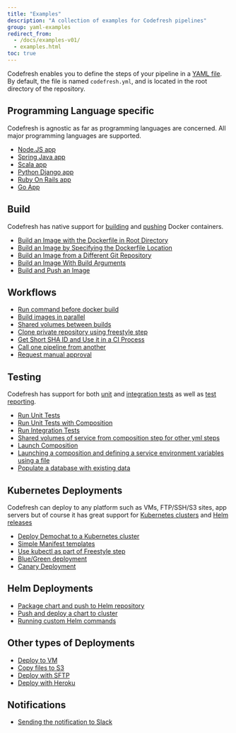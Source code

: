 ```yaml
---
title: "Examples"
description: "A collection of examples for Codefresh pipelines"
group: yaml-examples
redirect_from:
  - /docs/examples-v01/
  - examples.html
toc: true
---
```

Codefresh enables you to define the steps of your pipeline in a [YAML file]({{site.baseurl}}/docs/codefresh-yaml/what-is-the-codefresh-yaml/). By default, the file is named ```codefresh.yml```, and is located in the root directory of the repository.

## Programming Language specific

Codefresh is agnostic as far as programming languages are concerned. All major programming languages are supported.

- [Node.JS app]({{site.baseurl}}/docs/learn-by-example/nodejs/lets-chat/)
- [Spring Java app]({{site.baseurl}}/docs/learn-by-example/java/spring-boot-2/)
- [Scala app]({{site.baseurl}}/docs/learn-by-example/scala/scala-hello-world/)
- [Python Django app]({{site.baseurl}}/docs/learn-by-example/python/django/)
- [Ruby On Rails app]({{site.baseurl}}/docs/learn-by-example/ruby/)
- [Go App]({{site.baseurl}}/docs/learn-by-example/golang/golang-hello-world/)

## Build

Codefresh has native support for [building]({{site.baseurl}}/docs/codefresh-yaml/steps/build-1/) and [pushing]({{site.baseurl}}/docs/codefresh-yaml/steps/push-1/) Docker containers.

- [Build an Image with the Dockerfile in Root Directory]({{site.baseurl}}/docs/yaml-examples/examples/build-an-image-dockerfile-in-root-directory/)
- [Build an Image by Specifying the Dockerfile Location]({{site.baseurl}}/docs/yaml-examples/examples/build-an-image-specify-dockerfile-location)
- [Build an Image from a Different Git Repository]({{site.baseurl}}/docs/yaml-examples/examples/build-an-image-from-a-different-git-repository)
- [Build an Image With Build Arguments]({{site.baseurl}}/docs/yaml-examples/examples/build-an-image-with-build-arguments)
- [Build and Push an Image]({{site.baseurl}}/docs/yaml-examples/examples/build-and-push-an-image)

## Workflows

- [Run command before docker build]({{site.baseurl}}/docs/yaml-examples/examples/shared-volumes-between-builds)
- [Build images in parallel]({{site.baseurl}}/docs/yaml-examples/examples/shared-volumes-between-builds)
- [Shared volumes between builds]({{site.baseurl}}/docs/yaml-examples/examples/shared-volumes-between-builds)
- [Clone private repository using freestyle step]({{site.baseurl}}/docs/yaml-examples/examples/git-clone-private-repository-using-freestyle-step)
- [Get Short SHA ID and Use it in a CI Process]({{site.baseurl}}/docs/yaml-examples/examples/get-short-sha-id-and-use-it-in-a-ci-process)
- [Call one pipeline from another]({{site.baseurl}}/docs/yaml-examples/examples/get-short-sha-id-and-use-it-in-a-ci-process)
- [Request manual approval]({{site.baseurl}}/docs/yaml-examples/examples/get-short-sha-id-and-use-it-in-a-ci-process)

## Testing

Codefresh has support for both [unit]({{site.baseurl}}/docs/testing/unit-tests/) and [integration tests]({{site.baseurl}}/docs/testing/integration-tests/) as well as [test reporting]({{site.baseurl}}/docs/testing/test-reports/).

- [Run Unit Tests]({{site.baseurl}}/docs/yaml-examples/examples/run-unit-tests) 
- [Run Unit Tests with Composition]({{site.baseurl}}/docs/yaml-examples/examples/run-unit-tests-with-composition) 
- [Run Integration Tests]({{site.baseurl}}/docs/yaml-examples/examples/run-integration-tests) 
- [Shared volumes of service from composition step for other yml steps]({{site.baseurl}}/docs/yaml-examples/examples/shared-volumes-of-service-from-composition-step-for-other-yml-steps)
- [Launch Composition]({{site.baseurl}}/docs/yaml-examples/examples/launch-composition) 
- [Launching a composition and defining a service environment variables using a file]({{site.baseurl}}/docs/yaml-examples/examples/launching-a-composition-and-defining-a-service-environment-variables-using-a-file) 
- [Populate a database with existing data]({{site.baseurl}}/docs/yaml-examples/examples/populate-a-database-with-existing-data) 

## Kubernetes Deployments

Codefresh can deploy to any platform such as VMs, FTP/SSH/S3 sites, app servers but of course it has great support for [Kubernetes clusters]({{site.baseurl}}/docs/deploy-to-kubernetes/deployment-options-to-kubernetes/) and [Helm releases]({{site.baseurl}}/docs/new-helm/helm-releases-management/)

- [Deploy Demochat to a Kubernetes cluster]({{site.baseurl}}/docs/deploy-to-kubernetes/codefresh-kubernetes-integration-demochat-example/)
- [Simple Manifest templates]({{site.baseurl}}/docs/yaml-examples/examples/use-kubectl-as-part-of-freestyle-step)
- [Use kubectl as part of Freestyle step]({{site.baseurl}}/docs/yaml-examples/examples/use-kubectl-as-part-of-freestyle-step) 
- [Blue/Green deployment]({{site.baseurl}}/docs/yaml-examples/examples/use-kubectl-as-part-of-freestyle-step)
- [Canary Deployment]({{site.baseurl}}/docs/yaml-examples/examples/use-kubectl-as-part-of-freestyle-step)

## Helm Deployments

- [Package chart and push to Helm repository]({{site.baseurl}}/docs/yaml-examples/examples/use-kubectl-as-part-of-freestyle-step)
- [Push and deploy a chart to cluster]({{site.baseurl}}/docs/yaml-examples/examples/use-kubectl-as-part-of-freestyle-step)
- [Running custom Helm commands]({{site.baseurl}}/docs/yaml-examples/examples/use-kubectl-as-part-of-freestyle-step)

## Other types of Deployments

- [Deploy to VM]({{site.baseurl}}/docs/yaml-examples/examples/use-kubectl-as-part-of-freestyle-step)
- [Copy files to S3]({{site.baseurl}}/docs/yaml-examples/examples/use-kubectl-as-part-of-freestyle-step)
- [Deploy with SFTP]({{site.baseurl}}/docs/yaml-examples/examples/use-kubectl-as-part-of-freestyle-step)
- [Deploy with Heroku]({{site.baseurl}}/docs/yaml-examples/examples/use-kubectl-as-part-of-freestyle-step)

## Notifications

- [Sending the notification to Slack]({{site.baseurl}}/docs/yaml-examples/examples/sending-the-notification-to-slack)
